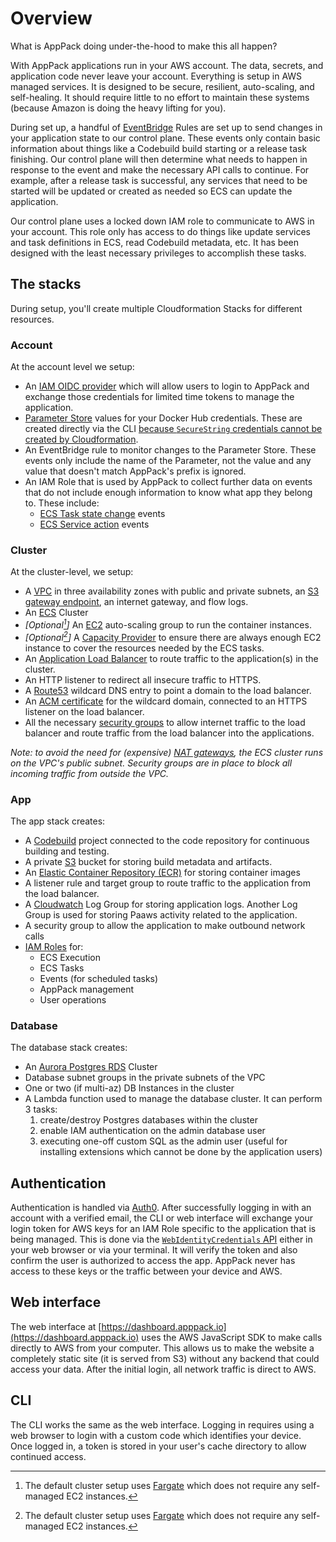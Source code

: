 # Overview

What is AppPack doing under-the-hood to make this all happen?

With AppPack applications run in your AWS account. The data, secrets, and application code never leave your account. Everything is setup in AWS managed services. It is designed to be secure, resilient, auto-scaling, and self-healing. It should require little to no effort to maintain these systems (because Amazon is doing the heavy lifting for you).

During set up, a handful of [EventBridge](https://aws.amazon.com/eventbridge/) Rules are set up to send changes in your application state to our control plane. These events only contain basic information about things like a Codebuild build starting or a release task finishing. Our control plane will then determine what needs to happen in response to the event and make the necessary API calls to continue. For example, after a release task is successful, any services that need to be started will be updated or created as needed so ECS can update the application.

Our control plane uses a locked down IAM role to communicate to AWS in your account. This role only has access to do things like update services and task definitions in ECS, read Codebuild metadata, etc. It has been designed with the least necessary privileges to accomplish these tasks. 

## The stacks

During setup, you'll create multiple Cloudformation Stacks for different resources.

### Account

At the account level we setup:

* An [IAM OIDC provider](https://docs.aws.amazon.com/IAM/latest/UserGuide/id_roles_providers_create_oidc.html) which will allow users to login to AppPack and exchange those credentials for limited time tokens to manage the application.
* [Parameter Store](https://docs.aws.amazon.com/systems-manager/latest/userguide/systems-manager-parameter-store.html) values for your Docker Hub credentials. These are created directly via the CLI [because `SecureString` credentials cannot be created by Cloudformation](https://github.com/aws-cloudformation/aws-cloudformation-coverage-roadmap/issues/82).
* An EventBridge rule to monitor changes to the Parameter Store. These events only include the name of the Parameter, not the value and any value that doesn't match AppPack's prefix is ignored.
* An IAM Role that is used by AppPack to collect further data on events that do not include enough information to know what app they belong to. These include:
  * [ECS Task state change](https://docs.aws.amazon.com/AmazonECS/latest/developerguide/ecs_cwe_events.html#ecs_task_events) events
  * [ECS Service action](https://docs.aws.amazon.com/AmazonECS/latest/developerguide/ecs_cwe_events.html#ecs_service_events) events
 
### Cluster

At the cluster-level, we setup:

* A [VPC](https://aws.amazon.com/vpc/) in three availability zones with public and private subnets, an [S3 gateway endpoint](https://docs.aws.amazon.com/vpc/latest/userguide/vpc-endpoints-s3.html), an internet gateway, and flow logs.
* An [ECS](https://aws.amazon.com/ecs/) Cluster
* _[Optional[^*]]_ An [EC2](https://aws.amazon.com/ec2/) auto-scaling group to run the container instances.
* _[Optional[^*]]_ A [Capacity Provider](https://docs.aws.amazon.com/AmazonECS/latest/developerguide/cluster-capacity-providers.html) to ensure there are always enough EC2 instance to cover the resources needed by the ECS tasks.
* An [Application Load Balancer](https://aws.amazon.com/elasticloadbalancing/application-load-balancer/) to route traffic to the application(s) in the cluster.
* An HTTP listener to redirect all insecure traffic to HTTPS.
* A [Route53](https://aws.amazon.com/route53/) wildcard DNS entry to point a domain to the load balancer.
* An [ACM certificate](https://aws.amazon.com/certificate-manager/) for the wildcard domain, connected to an HTTPS listener on the load balancer.
* All the necessary [security groups](https://docs.aws.amazon.com/vpc/latest/userguide/VPC_SecurityGroups.html) to allow internet traffic to the load balancer and route traffic from the load balancer into the applications.

_Note: to avoid the need for (expensive) [NAT gateways](https://docs.aws.amazon.com/vpc/latest/userguide/vpc-nat-gateway.html), the ECS cluster runs on the VPC's public subnet. Security groups are in place to block all incoming traffic from outside the VPC._

[^*]: The default cluster setup uses [Fargate](https://aws.amazon.com/fargate/) which does not require any self-managed EC2 instances.
### App

The app stack creates:

* A [Codebuild](https://aws.amazon.com/codebuild/) project connected to the code repository for continuous building and testing.
* A private [S3](https://aws.amazon.com/s3/) bucket for storing build metadata and artifacts.
* An [Elastic Container Repository (ECR)](https://aws.amazon.com/ecr/) for storing container images
* A listener rule and target group to route traffic to the application from the load balancer.
* A [Cloudwatch](https://aws.amazon.com/cloudwatch/) Log Group for storing application logs. Another Log Group is used for storing Paaws activity related to the application.
* A security group to allow the application to make outbound network calls
* [IAM Roles](https://aws.amazon.com/iam/features/manage-roles/) for:
    * ECS Execution
    * ECS Tasks
    * Events (for scheduled tasks)
    * AppPack management
    * User operations

### Database

The database stack creates:

* An [Aurora Postgres RDS](https://aws.amazon.com/rds/aurora/) Cluster
* Database subnet groups in the private subnets of the VPC
* One or two (if multi-az) DB Instances in the cluster
* A Lambda function used to manage the database cluster. It can perform 3 tasks:
    1. create/destroy Postgres databases within the cluster
    2. enable IAM authentication on the admin database user
    3. executing one-off custom SQL as the admin user (useful for installing extensions which cannot be done by the application users)


## Authentication

Authentication is handled via [Auth0](https://auth0.com/). After successfully logging in with an account with a verified email, the CLI or web interface will exchange your login token for AWS keys for an IAM Role specific to the application that is being managed. This is done via the [`WebIdentityCredentials` API](https://docs.aws.amazon.com/AWSJavaScriptSDK/latest/AWS/WebIdentityCredentials.html) either in your web browser or via your terminal. It will verify the token and also confirm the user is authorized to access the app. AppPack never has access to these keys or the traffic between your device and AWS.

## Web interface

The web interface at [https://dashboard.apppack.io](https://dashboard.apppack.io) uses the AWS JavaScript SDK to make calls directly to AWS from your computer. This allows us to make the website a completely static site (it is served from S3) without any backend that could access your data. After the initial login, all network traffic is direct to AWS.

## CLI

The CLI works the same as the web interface. Logging in requires using a web browser to login with a custom code which identifies your device. Once logged in, a token is stored in your user's cache directory to allow continued access.
